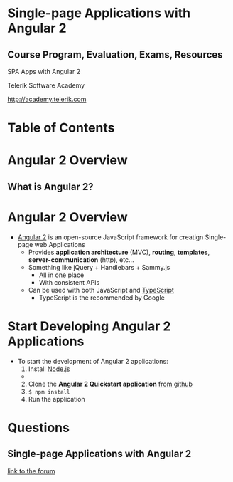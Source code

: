 <!-- section start -->
<!-- attr: { id:'title', class:'slide-title', hasScriptWrapper:true } -->
# Single-page Applications with Angular 2
##  Course Program, Evaluation, Exams, Resources

<div class="signature">
    <p class="signature-course">SPA Apps with Angular 2</p>
    <p class="signature-initiative">Telerik Software Academy</p>
    <a href="http://academy.telerik.com" class="signature-link">http://academy.telerik.com</a>
</div>


<!-- section start -->
<!-- attr: { id:'table-of-contents' } -->
# Table of Contents

<!-- section start -->
<!-- attr: { class:'slide-section', id:'coming-next' } -->
# Angular 2 Overview
##  What is Angular 2?

# Angular 2 Overview
- [Angular 2](http://angular.io) is an open-source JavaScript framework for creatign Single-page web Applications
  - Provides **application architecture** (MVC), **routing**, **templates**, **server-communication** (http), etc...
  - Something like jQuery + Handlebars + Sammy.js
    - All in one place
    - With consistent APIs
  - Can be used with both JavaScript and [TypeScript](http://)
    - TypeScript is the recommended by Google

#   Start Developing Angular 2 Applications

- To start the development of Angular 2 applications:
  1.  Install [Node.js](http://nodejs.org)
    -
  2.  Clone the **Angular 2 Quickstart application** [from github](https://github.com/angular/quickstart)
  3.  `$ npm install`
  4.  Run the application



<!-- section start -->
<!-- attr: { id:'questions', class:'slide-section' } -->
# Questions
## Single-page Applications with Angular 2
[link to the forum](http://telerikacademy.com/Forum/Category/59/javascript-frameworks)
